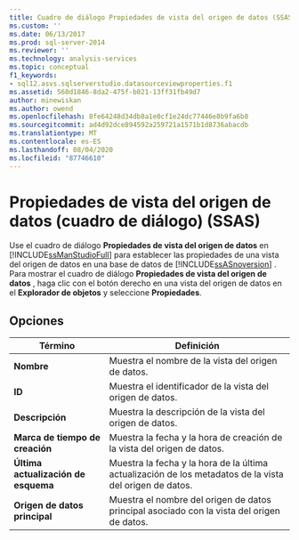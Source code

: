 ```yaml
---
title: Cuadro de diálogo Propiedades de vista del origen de datos (SSAS) | Microsoft Docs
ms.custom: ''
ms.date: 06/13/2017
ms.prod: sql-server-2014
ms.reviewer: ''
ms.technology: analysis-services
ms.topic: conceptual
f1_keywords:
- sql12.asvs.sqlserverstudio.datasourceviewproperties.f1
ms.assetid: 560d1846-8da2-475f-b021-13ff31fb49d7
author: minewiskan
ms.author: owend
ms.openlocfilehash: 8fe64248d34db8a1e0cf1e24dc77446e8b9fa6b8
ms.sourcegitcommit: ad4d92dce894592a259721a1571b1d8736abacdb
ms.translationtype: MT
ms.contentlocale: es-ES
ms.lasthandoff: 08/04/2020
ms.locfileid: "87746610"
---
```

# <a name="data-source-view-properties-dialog-box-ssas"></a>Propiedades de vista del origen de datos (cuadro de diálogo) (SSAS)
  Use el cuadro de diálogo **Propiedades de vista del origen de datos** en [!INCLUDE[ssManStudioFull](../includes/ssmanstudiofull-md.md)] para establecer las propiedades de una vista del origen de datos en una base de datos de [!INCLUDE[ssASnoversion](../includes/ssasnoversion-md.md)] . Para mostrar el cuadro de diálogo **Propiedades de vista del origen de datos** , haga clic con el botón derecho en una vista del origen de datos en el **Explorador de objetos** y seleccione **Propiedades**.  
  
## <a name="options"></a>Opciones  
  
|Término|Definición|  
|----------|----------------|  
|**Nombre**|Muestra el nombre de la vista del origen de datos.|  
|**ID**|Muestra el identificador de la vista del origen de datos.|  
|**Descripción**|Muestra la descripción de la vista del origen de datos.|  
|**Marca de tiempo de creación**|Muestra la fecha y la hora de creación de la vista del origen de datos.|  
|**Última actualización de esquema**|Muestra la fecha y la hora de la última actualización de los metadatos de la vista del origen de datos.|  
|**Origen de datos principal**|Muestra el nombre del origen de datos principal asociado con la vista del origen de datos.|  
  
  
